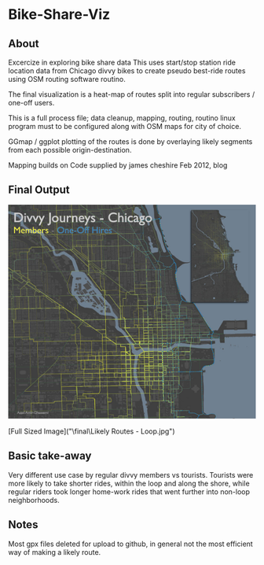 # Bike-Share-Viz

## About

Excercize in exploring bike share data This uses start/stop station 
ride location data from Chicago divvy bikes to create pseudo best-ride 
routes using OSM routing software routino.

The final visualization is a heat-map of routes split into regular 
subscribers / one-off users.

This is a full process file; data cleanup, mapping, routing, 
routino linux program must to be configured along with OSM maps
for city of choice.  

GGmap / ggplot plotting of the routes is done by overlaying likely
segments from each possible origin-destination.

Mapping builds on Code supplied by james cheshire Feb 2012, blog

## Final Output
 
<img src="\final\Likely Routes - Loop - reduced.jpg">

[Full Sized Image]("\final\Likely Routes - Loop.jpg")

## Basic take-away

Very different use case by  regular divvy members vs tourists.
Tourists were more likely to take shorter rides, within the loop 
and along the shore, while regular riders took longer home-work
rides that went further into non-loop neighborhoods.

## Notes

Most gpx files deleted for upload to github, in general not the most 
efficient way of making a likely route.  
